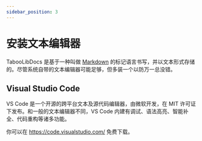 ```yaml
---
sidebar_position: 3
---
```


# 安装文本编辑器

TabooLibDocs 是基于一种叫做 [Markdown](https://www.markdownguide.org/) 的标记语言书写，并以文本形式存储的。尽管系统自带的文本编辑器可能足够，但多装一个以防万一总没错。

## Visual Studio Code

VS Code 是一个开源的跨平台文本及源代码编辑器，由微软开发，在 MIT 许可证下发布。和一般的文本编辑器不同，VS Code 内建有调试、语法高亮、智能补全、代码重构等诸多功能。

你可以在 https://code.visualstudio.com/ 免费下载。